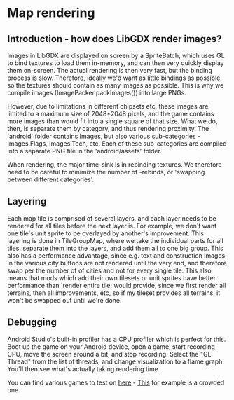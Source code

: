 # Map rendering

## Introduction - how does LibGDX render images?

Images in LibGDX are displayed on screen by a SpriteBatch, which uses GL to bind textures to load them in-memory, and can then very quickly display them on-screen.
The actual rendering is then very fast, but the binding process is slow.
Therefore, ideally we'd want as little bindings as possible, so the textures should contain as many images as possible.
This is why we compile images (ImagePacker.packImages()) into large PNGs.

However, due to limitations in different chipsets etc, these images are limited to a maximum size of 2048*2048 pixels, and the game contains more images than would fit into a single square of that size.
What we do, then, is separate them by category, and thus rendering proximity.
The 'android' folder contains Images, but also various sub-categories - Images.Flags, Images.Tech, etc.
Each of these sub-categories are compiled into a separate PNG file in the 'android/assets' folder.

When rendering, the major time-sink is in rebinding textures. We therefore need to be careful to minimize the number of -rebinds, or 'swapping between different categories'.

## Layering

Each map tile is comprised of several layers, and each layer needs to be rendered for all tiles before the next layer is.
For example, we don't want one tile's unit sprite to be overlayed by another's improvement.
This layering is done in TileGroupMap, where we take the individual parts for all tiles, separate them into the layers, and add them all to one big group.
This also has a performance advantage, since e.g. text and construction images in the various city buttons are not rendered until the very end, and therefore swap per the number of of cities and not for every single tile.
This also means that mods which add their own tilesets or unit sprites have better performance than 'render entire tile; would provide, since we first render all terrains, then all improvements, etc,
so if my tileset provides all terrains, it won't be swapped out until we're done.

## Debugging

Android Studio's built-in profiler has a CPU profiler which is perfect for this.
Boot up the game on your Android device, open a game, start recording CPU, move the screen around a bit, and stop recording.
Select the "GL Thread" from the list of threads, and change visualization to a flame graph. You'll then see what's actually taking rendering time.

You can find various games to test on [here](https://github.com/yairm210/Unciv/issues?q=label%3A%22Contains+Saved+Game%22) - [This](https://github.com/yairm210/Unciv/issues/4840) for example is a crowded one.

